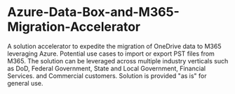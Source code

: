 # Azure-Data-Box-and-M365-Migration-Accelerator
A solution accelerator to expedite the migration of OneDrive data to M365 leveraging Azure. Potential use cases to import or export PST files from M365. The solution can be leveraged across multiple industry verticals such as DoD, Federal Government, State and Local Government, Financial Services. and Commercial customers. Solution is provided "as is" for general use.
